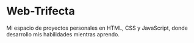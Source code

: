# Web-Trifecta
Mi espacio de proyectos personales en HTML, CSS y JavaScript, donde desarrollo mis habilidades mientras aprendo.
